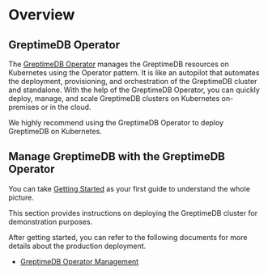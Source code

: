 # Overview

## GreptimeDB Operator

The [GreptimeDB Operator](https://github.com/GrepTimeTeam/greptimedb-operator) manages the GreptimeDB resources on Kubernetes using the Operator pattern. 
It is like an autopilot that automates the deployment, provisioning, and orchestration of the GreptimeDB cluster and standalone.
With the help of the GreptimeDB Operator, you can quickly deploy, manage, and scale GreptimeDB clusters on Kubernetes on-premises or in the cloud.

We highly recommend using the GreptimeDB Operator to deploy GreptimeDB on Kubernetes.

## Manage GreptimeDB with the GreptimeDB Operator

You can take [Getting Started](./getting-started.md) as your first guide to understand the whole picture. 

This section provides instructions on deploying the GreptimeDB cluster for demonstration purposes.

After getting started, you can refer to the following documents for more details about the production deployment.

- [GreptimeDB Operator Management](./greptimedb-operator-management.md)
